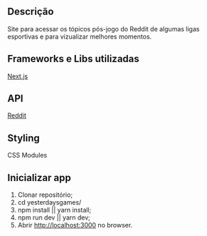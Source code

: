 ## Descrição

Site para acessar os tópicos pós-jogo do Reddit de algumas ligas esportivas e para vizualizar melhores momentos.

## Frameworks e Libs utilizadas

[Next.js](https://nextjs.org)

## API

[Reddit](https://www.reddit.com/dev/api/)

## Styling

CSS Modules

## Inicializar app

1) Clonar repositório;
2) cd yesterdaysgames/
3) npm install || yarn install;
4) npm run dev || yarn dev;
5) Abrir [http://localhost:3000](http://localhost:3000) no browser.
